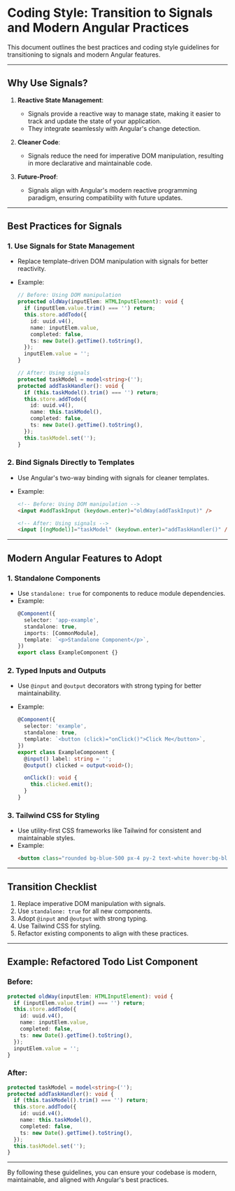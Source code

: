 # Coding Style: Transition to Signals and Modern Angular Practices

This document outlines the best practices and coding style guidelines for transitioning to signals and modern Angular features.

---

## Why Use Signals?

1. **Reactive State Management**:

   - Signals provide a reactive way to manage state, making it easier to track and update the state of your application.
   - They integrate seamlessly with Angular's change detection.

2. **Cleaner Code**:

   - Signals reduce the need for imperative DOM manipulation, resulting in more declarative and maintainable code.

3. **Future-Proof**:
   - Signals align with Angular's modern reactive programming paradigm, ensuring compatibility with future updates.

---

## Best Practices for Signals

### 1. **Use Signals for State Management**

- Replace template-driven DOM manipulation with signals for better reactivity.
- Example:

  ```typescript
  // Before: Using DOM manipulation
  protected oldWay(inputElem: HTMLInputElement): void {
    if (inputElem.value.trim() === '') return;
    this.store.addTodo({
      id: uuid.v4(),
      name: inputElem.value,
      completed: false,
      ts: new Date().getTime().toString(),
    });
    inputElem.value = '';
  }

  // After: Using signals
  protected taskModel = model<string>('');
  protected addTaskHandler(): void {
    if (this.taskModel().trim() === '') return;
    this.store.addTodo({
      id: uuid.v4(),
      name: this.taskModel(),
      completed: false,
      ts: new Date().getTime().toString(),
    });
    this.taskModel.set('');
  }
  ```

### 2. **Bind Signals Directly to Templates**

- Use Angular's two-way binding with signals for cleaner templates.
- Example:

  ```html
  <!-- Before: Using DOM manipulation -->
  <input #addTaskInput (keydown.enter)="oldWay(addTaskInput)" />

  <!-- After: Using signals -->
  <input [(ngModel)]="taskModel" (keydown.enter)="addTaskHandler()" />
  ```

---

## Modern Angular Features to Adopt

### 1. **Standalone Components**

- Use `standalone: true` for components to reduce module dependencies.
- Example:
  ```typescript
  @Component({
    selector: 'app-example',
    standalone: true,
    imports: [CommonModule],
    template: `<p>Standalone Component</p>`,
  })
  export class ExampleComponent {}
  ```

### 2. **Typed Inputs and Outputs**

- Use `@input` and `@output` decorators with strong typing for better maintainability.
- Example:

  ```typescript
  @Component({
    selector: 'example',
    standalone: true,
    template: `<button (click)="onClick()">Click Me</button>`,
  })
  export class ExampleComponent {
    @input() label: string = '';
    @output() clicked = output<void>();

    onClick(): void {
      this.clicked.emit();
    }
  }
  ```

### 3. **Tailwind CSS for Styling**

- Use utility-first CSS frameworks like Tailwind for consistent and maintainable styles.
- Example:
  ```html
  <button class="rounded bg-blue-500 px-4 py-2 text-white hover:bg-blue-700">Click Me</button>
  ```

---

## Transition Checklist

1. Replace imperative DOM manipulation with signals.
2. Use `standalone: true` for all new components.
3. Adopt `@input` and `@output` with strong typing.
4. Use Tailwind CSS for styling.
5. Refactor existing components to align with these practices.

---

## Example: Refactored Todo List Component

### Before:

```typescript
protected oldWay(inputElem: HTMLInputElement): void {
  if (inputElem.value.trim() === '') return;
  this.store.addTodo({
    id: uuid.v4(),
    name: inputElem.value,
    completed: false,
    ts: new Date().getTime().toString(),
  });
  inputElem.value = '';
}
```

### After:

```typescript
protected taskModel = model<string>('');
protected addTaskHandler(): void {
  if (this.taskModel().trim() === '') return;
  this.store.addTodo({
    id: uuid.v4(),
    name: this.taskModel(),
    completed: false,
    ts: new Date().getTime().toString(),
  });
  this.taskModel.set('');
}
```

---

By following these guidelines, you can ensure your codebase is modern, maintainable, and aligned with Angular's best practices.
